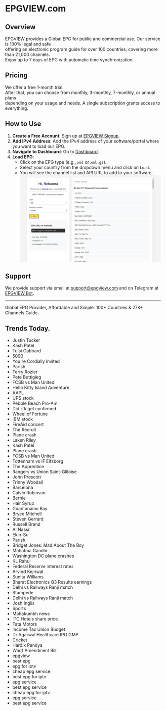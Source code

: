 # EPGVIEW.com



## Overview
EPGVIEW provides a Global EPG for public and commercial use. Our service is 100% legal and safe\
offering an electronic program guide for over 100 countries, covering more than 21,000 channels.\
Enjoy up to 7 days of EPG with automatic time synchronization.

## Pricing
We offer a free 1-month trial. \
After that, you can choose from monthly, 3-monthly, 7-monthly, or annual plans \
depending on your usage and needs. A single subscription grants access to everything.

## How to Use
1. **Create a Free Account**: Sign up at [EPGVIEW Signup](https://epgview.com/signup.php).
2. **Add IPv4 Address**: Add the IPv4 address of your software/portal where you want to load our EPG.
3. **Navigate to Dashboard**: Go to [Dashboard](https://epgview.com/dashboard.php).
4. **Load EPG**:
   - Click on the EPG type (e.g., `xml` or `xml.gz`).
   - Select your country from the dropdown menu and click on `Load`.
   - You will see the channel list and API URL to add to your software.
![EPGVIEW](img/dashboard.png)
## Support
We provide support via email at [support@epgview.com](mailto:support@epgview.com) and on Telegram at [EPGVIEW Bot](https://t.me/epgview_bot).

---

Global EPG Provider, Affordable and Simple. 100+ Countries & 27K+ Channels Guide.

## Trends Today.

- Justin Tucker
- Kash Patel
- Tulsi Gabbard
- 5090
- You're Cordially Invited
- Parish
- Terry Rozier
- Pete Buttigieg
- FCSB vs Man United
- Hello Kitty Island Adventure
- AAPL
- UPS stock
- Pebble Beach Pro-Am
- Did rfk get confirmed
- Wheel of Fortune
- IBM stock
- FireAid concert
- The Recruit
- Plane crash
- Laken Riley
- Kash Patel
- Plane crash
- FCSB vs Man United
- Tottenham vs IF Elfsborg
- The Apprentice
- Rangers vs Union Saint-Gilloise
- John Prescott
- Trinny Woodall
- Barcelona
- Calvin Robinson
- Bernie
- Hair Syrup
- Guantanamo Bay
- Bryce Mitchell
- Steven Gerrard
- Russell Brand
- Al Nassr
- Ekin-Su
- Parish
- Bridget Jones: Mad About The Boy
- Mahatma Gandhi
- Washington DC plane crashes
- KL Rahul
- Federal Reserve interest rates
- Arvind Kejriwal
- Sunita Williams
- Bharat Electronics Q3 Results earnings
- Delhi vs Railways Ranji match
- Stampede
- Delhi vs Railways Ranji match
- Josh Inglis
- Sports
- Mahakumbh news
- ITC Hotels share price
- Tata Motors
- Income Tax Union Budget
- Dr Agarwal Healthcare IPO GMP
- Cricket
- Hardik Pandya
- Waqf Amendment Bill
- epgview
- best epg
- epg for iptv
- cheap epg service
- best epg for iptv
- epg service
- best epg service
- cheap epg for iptv
- epg service
- best epg service
